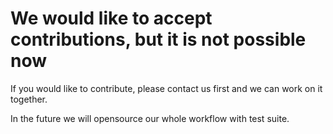 # We would like to accept contributions, but it is not possible now

If you would like to contribute, please contact us first and we can work on it together.

In the future we will opensource our whole workflow with test suite. 

